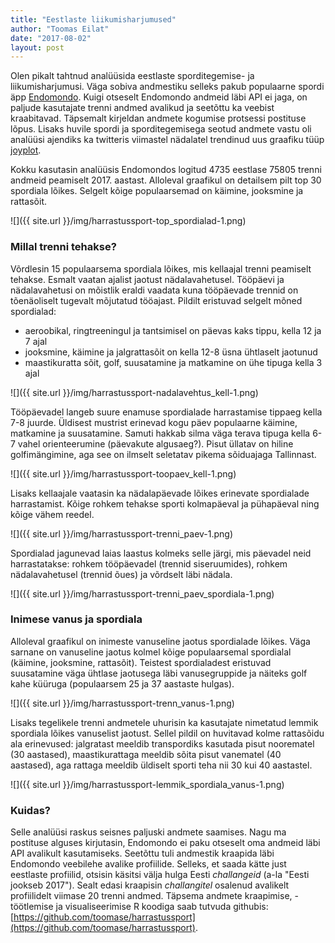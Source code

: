 ```yaml
---
title: "Eestlaste liikumisharjumused"
author: "Toomas Eilat"
date: "2017-08-02"
layout: post
---
```











Olen pikalt tahtnud analüüsida eestlaste sporditegemise- ja liikumisharjumusi. Väga sobiva andmestiku selleks pakub populaarne spordi äpp [Endomondo](https://www.endomondo.com/). Kuigi otseselt Endomondo andmeid läbi API ei jaga, on paljude kasutajate trenni andmed avalikud ja seetõttu ka veebist kraabitavad. Täpsemalt kirjeldan andmete kogumise protsessi postituse lõpus. 
Lisaks huvile spordi ja sporditegemisega seotud andmete vastu oli analüüsi ajendiks ka twitteris viimastel nädalatel trendinud uus graafiku tüüp [joyplot](https://twitter.com/hnrklndbrg/status/883675698300420098). 

Kokku kasutasin analüüsis Endomondos logitud 4735 eestlase 75805 trenni andmeid peamiselt 2017. aastast. Alloleval graafikul on detailsem pilt top 30 spordiala lõikes. Selgelt kõige populaarsemad on käimine, jooksmine ja rattasõit.

![]({{ site.url }}/img/harrastussport-top_spordialad-1.png)

### Millal trenni tehakse?

Võrdlesin 15 populaarsema spordiala lõikes, mis kellaajal trenni peamiselt tehakse. Esmalt vaatan ajalist jaotust nädalavahetusel. Tööpäevi ja nädalavahetusi on mõistlik eraldi vaadata kuna tööpäevade trennid on tõenäoliselt tugevalt mõjutatud tööajast. Pildilt eristuvad selgelt mõned spordialad:
  * aeroobikal, ringtreeningul ja tantsimisel on päevas kaks tippu, kella 12 ja 7 ajal
  * jooksmine, käimine ja jalgrattasõit on kella 12-8 üsna ühtlaselt jaotunud
  * maastikuratta sõit, golf, suusatamine ja matkamine on ühe tipuga kella 3 ajal

![]({{ site.url }}/img/harrastussport-nadalavehtus_kell-1.png)

Tööpäevadel langeb suure enamuse spordialade harrastamise tippaeg kella 7-8 juurde. Üldisest mustrist erinevad kogu päev populaarne käimine, matkamine ja suusatamine. Samuti hakkab silma väga terava tipuga kella 6-7 vahel orienteerumine (päevakute algusaeg?). Pisut üllatav on hiline golfimängimine, aga see on ilmselt seletatav pikema sõiduajaga Tallinnast.

![]({{ site.url }}/img/harrastussport-toopaev_kell-1.png)


Lisaks kellaajale vaatasin ka nädalapäevade lõikes erinevate spordialade harrastamist. Kõige rohkem tehakse sporti kolmapäeval ja pühapäeval ning kõige vähem reedel.

![]({{ site.url }}/img/harrastussport-trenni_paev-1.png)

Spordialad jagunevad laias laastus kolmeks selle järgi, mis päevadel neid harrastatakse: rohkem tööpäevadel (trennid siseruumides), rohkem nädalavahetusel (trennid õues) ja võrdselt läbi nädala.

![]({{ site.url }}/img/harrastussport-trenni_paev_spordiala-1.png)


### Inimese vanus ja spordiala

Alloleval graafikul on inimeste vanuseline jaotus spordialade lõikes. Väga sarnane on vanuseline jaotus kolmel kõige populaarsemal spordialal (käimine, jooksmine, rattasõit). Teistest spordialadest eristuvad suusatamine väga ühtlase jaotusega läbi vanusegruppide ja näiteks golf kahe küüruga (populaarsem 25 ja 37 aastaste hulgas).

![]({{ site.url }}/img/harrastussport-trenn_vanus-1.png)

Lisaks tegelikele trenni andmetele uhurisin ka kasutajate nimetatud lemmik spordiala lõikes vanuselist jaotust. Sellel pildil on huvitavad kolme rattasõidu ala erinevused: jalgratast meeldib transpordiks kasutada pisut noorematel (30 aastased), maastikurattaga meeldib sõita pisut vanematel (40 aastased), aga rattaga meeldib üldiselt sporti teha nii 30 kui 40 aastastel.

![]({{ site.url }}/img/harrastussport-lemmik_spordiala_vanus-1.png)


### Kuidas?
Selle analüüsi raskus seisnes paljuski andmete saamises. Nagu ma postituse alguses kirjutasin, Endomondo ei paku otseselt oma andmeid läbi API avalikult kasutamiseks. Seetõttu tuli andmestik kraapida läbi Endomondo veebilehe avalike profiilide. Selleks, et saada kätte just eestlaste profiilid, otsisin käsitsi välja hulga Eesti _challangeid_ (a-la "Eesti jookseb 2017"). Sealt edasi kraapisin _challangitel_ osalenud avalikelt profiilidelt viimase 20 trenni andmed. Täpsema andmete kraapimise, -töötlemise ja visualiseerimise R koodiga saab tutvuda githubis: [https://github.com/toomase/harrastussport](https://github.com/toomase/harrastussport).
